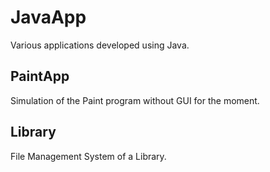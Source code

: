 # JavaApp

Various applications developed using Java.


## PaintApp
  Simulation of the Paint program without GUI for the moment.

## Library
  File Management System of a Library.
